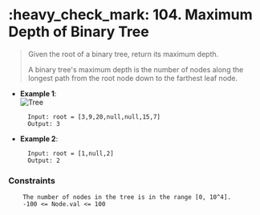 <h1>:heavy_check_mark: 104. Maximum Depth of Binary Tree</h1>
<blockquote>
Given the root of a binary tree, return its maximum depth.

A binary tree's maximum depth is the number of nodes along the longest path from the root node down to the farthest leaf node.
</blockquote>

* **Example 1**:<br>
![Tree](https://assets.leetcode.com/uploads/2020/11/26/tmp-tree.jpg)

        Input: root = [3,9,20,null,null,15,7]
        Output: 3

* **Example 2**:<br>

        Input: root = [1,null,2]
        Output: 2


### **Constraints** 

        The number of nodes in the tree is in the range [0, 10^4].
        -100 <= Node.val <= 100